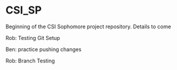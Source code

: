# CSI_SP
Beginning of the CSI Sophomore project repository. Details to come

Rob: Testing Git Setup

Ben: practice pushing changes

Rob: Branch Testing
